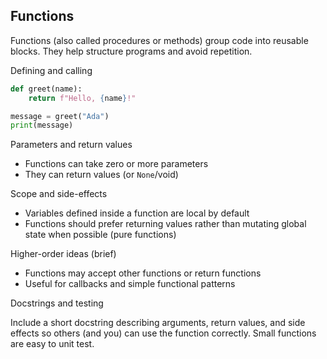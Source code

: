 ## Functions

Functions (also called procedures or methods) group code into reusable blocks. They help structure programs and avoid repetition.

Defining and calling

```python
def greet(name):
    return f"Hello, {name}!"

message = greet("Ada")
print(message)
```

Parameters and return values

- Functions can take zero or more parameters
- They can return values (or `None`/void)

Scope and side-effects

- Variables defined inside a function are local by default
- Functions should prefer returning values rather than mutating global state when possible (pure functions)

Higher-order ideas (brief)

- Functions may accept other functions or return functions
- Useful for callbacks and simple functional patterns

Docstrings and testing

Include a short docstring describing arguments, return values, and side effects so others (and you) can use the function correctly. Small functions are easy to unit test.
